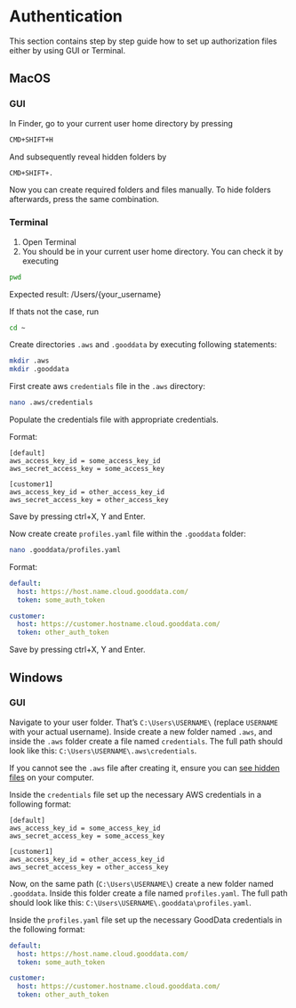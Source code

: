 # Authentication

This section contains step by step guide how to set up authorization files either by using GUI or Terminal.

## MacOS

### GUI

In Finder, go to your current user home directory by pressing

```sh
CMD+SHIFT+H
```

And subsequently reveal hidden folders by

```sh
CMD+SHIFT+.
```

Now you can create required folders and files manually. To hide folders afterwards, press the same combination.

### Terminal

1. Open Terminal
2. You should be in your current user home directory. You can check it by executing

```sh
pwd
```

Expected result: /Users/{your_username}

If thats not the case, run

```sh
cd ~
```

Create directories `.aws` and `.gooddata` by executing following statements:

```sh
mkdir .aws
mkdir .gooddata
```

First create aws `credentials` file in the `.aws` directory:

```sh
nano .aws/credentials
```

Populate the credentials file with appropriate credentials.

Format:

```
[default]
aws_access_key_id = some_access_key_id
aws_secret_access_key = some_access_key

[customer1]
aws_access_key_id = other_access_key_id
aws_secret_access_key = other_access_key
```

Save by pressing ctrl+X, Y and Enter.

Now create create `profiles.yaml` file within the `.gooddata` folder:

```sh
nano .gooddata/profiles.yaml
```

Format:

```yaml
default:
  host: https://host.name.cloud.gooddata.com/
  token: some_auth_token

customer:
  host: https://customer.hostname.cloud.gooddata.com/
  token: other_auth_token
```

Save by pressing ctrl+X, Y and Enter.

## Windows

### GUI

Navigate to your user folder. That’s `C:\Users\USERNAME\` (replace `USERNAME` with your actual username). Inside create a new folder named `.aws`, and inside the `.aws` folder create a file named `credentials`. The full path should look like this: `C:\Users\USERNAME\.aws\credentials`.

If you cannot see the `.aws` file after creating it, ensure you can [see hidden files](https://support.microsoft.com/en-us/windows/view-hidden-files-and-folders-in-windows-97fbc472-c603-9d90-91d0-1166d1d9f4b5#WindowsVersion=Windows_11) on your computer.

Inside the `credentials` file set up the necessary AWS credentials in a following format:

```
[default]
aws_access_key_id = some_access_key_id
aws_secret_access_key = some_access_key

[customer1]
aws_access_key_id = other_access_key_id
aws_secret_access_key = other_access_key
```

Now, on the same path (`C:\Users\USERNAME\`) create a new folder named `.gooddata`. Inside this folder create a file named `profiles.yaml`. The full path should look like this: `C:\Users\USERNAME\.gooddata\profiles.yaml`.

Inside the `profiles.yaml` file set up the necessary GoodData credentials in the following format:

```yaml
default:
  host: https://host.name.cloud.gooddata.com/
  token: some_auth_token

customer:
  host: https://customer.hostname.cloud.gooddata.com/
  token: other_auth_token
```
